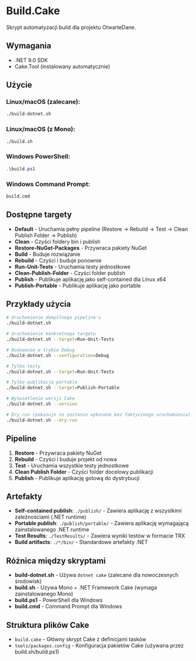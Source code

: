 # Build.Cake

Skrypt automatyzacji build dla projektu OtwarteDane.

## Wymagania

- .NET 9.0 SDK
- Cake.Tool (instalowany automatycznie)

## Użycie

### Linux/macOS (zalecane):
```bash
./build-dotnet.sh
```

### Linux/macOS (z Mono):
```bash
./build.sh
```

### Windows PowerShell:
```powershell
.\build.ps1
```

### Windows Command Prompt:
```cmd
build.cmd
```

## Dostępne targety

- **Default** - Uruchamia pełny pipeline (Restore → Rebuild → Test → Clean Publish Folder → Publish)
- **Clean** - Czyści foldery bin i publish
- **Restore-NuGet-Packages** - Przywraca pakiety NuGet
- **Build** - Buduje rozwiązanie
- **Rebuild** - Czyści i buduje ponownie
- **Run-Unit-Tests** - Uruchamia testy jednostkowe
- **Clean-Publish-Folder** - Czyści folder publish
- **Publish** - Publikuje aplikację jako self-contained dla Linux x64
- **Publish-Portable** - Publikuje aplikację jako portable

## Przykłady użycia

```bash
# Uruchomienie domyślnego pipeline'u
./build-dotnet.sh

# Uruchomienie konkretnego targetu
./build-dotnet.sh --target=Run-Unit-Tests

# Budowanie w trybie Debug
./build-dotnet.sh --configuration=Debug

# Tylko testy
./build-dotnet.sh --target=Run-Unit-Tests

# Tylko publikacja portable
./build-dotnet.sh --target=Publish-Portable

# Wyświetlenie wersji Cake
./build-dotnet.sh --version

# Dry run (pokazuje co zostanie wykonane bez faktycznego uruchomienia)
./build-dotnet.sh --dry-run
```

## Pipeline

1. **Restore** - Przywraca pakiety NuGet
2. **Rebuild** - Czyści i buduje projekt od nowa
3. **Test** - Uruchamia wszystkie testy jednostkowe
4. **Clean Publish Folder** - Czyści folder docelowy publikacji
5. **Publish** - Publikuje aplikację gotową do dystrybucji

## Artefakty

- **Self-contained publish**: `./publish/` - Zawiera aplikację z wszystkimi zależnościami (.NET runtime)
- **Portable publish**: `./publish/portable/` - Zawiera aplikację wymagającą zainstalowanego .NET runtime
- **Test Results**: `./TestResults/` - Zawiera wyniki testów w formacie TRX
- **Build artifacts**: `./*/bin/` - Standardowe artefakty .NET

## Różnica między skryptami

- **build-dotnet.sh** - Używa `dotnet cake` (zalecane dla nowoczesnych środowisk)
- **build.sh** - Używa Mono + .NET Framework Cake (wymaga zainstalowanego Mono)
- **build.ps1** - PowerShell dla Windows
- **build.cmd** - Command Prompt dla Windows

## Struktura plików Cake

- `build.cake` - Główny skrypt Cake z definicjami tasków
- `tools/packages.config` - Konfiguracja pakietów Cake (używana przez build.sh/build.ps1)